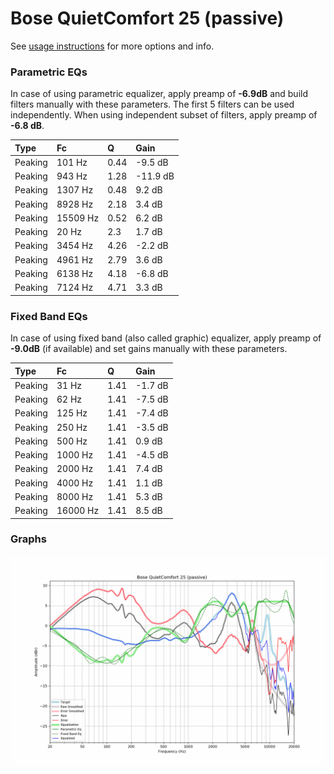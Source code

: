 # Bose QuietComfort 25 (passive)
See [usage instructions](https://github.com/jaakkopasanen/AutoEq#usage) for more options and info.

### Parametric EQs
In case of using parametric equalizer, apply preamp of **-6.9dB** and build filters manually
with these parameters. The first 5 filters can be used independently.
When using independent subset of filters, apply preamp of **-6.8 dB**.

| Type    | Fc       |    Q | Gain     |
|:--------|:---------|:-----|:---------|
| Peaking | 101 Hz   | 0.44 | -9.5 dB  |
| Peaking | 943 Hz   | 1.28 | -11.9 dB |
| Peaking | 1307 Hz  | 0.48 | 9.2 dB   |
| Peaking | 8928 Hz  | 2.18 | 3.4 dB   |
| Peaking | 15509 Hz | 0.52 | 6.2 dB   |
| Peaking | 20 Hz    | 2.3  | 1.7 dB   |
| Peaking | 3454 Hz  | 4.26 | -2.2 dB  |
| Peaking | 4961 Hz  | 2.79 | 3.6 dB   |
| Peaking | 6138 Hz  | 4.18 | -6.8 dB  |
| Peaking | 7124 Hz  | 4.71 | 3.3 dB   |

### Fixed Band EQs
In case of using fixed band (also called graphic) equalizer, apply preamp of **-9.0dB**
(if available) and set gains manually with these parameters.

| Type    | Fc       |    Q | Gain    |
|:--------|:---------|:-----|:--------|
| Peaking | 31 Hz    | 1.41 | -1.7 dB |
| Peaking | 62 Hz    | 1.41 | -7.5 dB |
| Peaking | 125 Hz   | 1.41 | -7.4 dB |
| Peaking | 250 Hz   | 1.41 | -3.5 dB |
| Peaking | 500 Hz   | 1.41 | 0.9 dB  |
| Peaking | 1000 Hz  | 1.41 | -4.5 dB |
| Peaking | 2000 Hz  | 1.41 | 7.4 dB  |
| Peaking | 4000 Hz  | 1.41 | 1.1 dB  |
| Peaking | 8000 Hz  | 1.41 | 5.3 dB  |
| Peaking | 16000 Hz | 1.41 | 8.5 dB  |

### Graphs
![](./Bose%20QuietComfort%2025%20(passive).png)